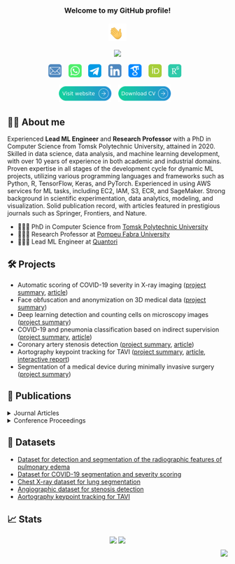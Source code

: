 <h3 align="center">
  Welcome to my GitHub profile!<br/><br/>
  <img src="media/waving_hand.gif" width="40px" height="40px">
</h3>

<!-- Typing SVG -->
<p align="center">
  <a href="https://github.com/ViacheslavDanilov"><img src="https://readme-typing-svg.herokuapp.com?font=montserrat+&size=20&duration=3500&color=2492D4&center=true&vCenter=true&width=500&lines=Skilled++Machine++Learning++Developer;Competent++in++Data++Science;PhD++in++Computer++Science;8%2B++years++of++coding++experience;Proficient++in++Medical++Imaging"></a>
</p>

<!-- Social icons section -->
<p align="center">
    <a href="mailto:viacheslav.v.danilov@gmail.com"><img width="30px" alt="Email" title="Email" src="media/email.png"/></a>
    &#8287;&#8287;
    <a href="https://wa.me/+79521825567"><img width="30px" alt="WhatsApp" title="WhatsApp" src="media/whatsapp.png"/></a>
    &#8287;&#8287;
    <a href="https://t.me/ballmaske"><img width="30px" alt="Telegram" title="Telegram" src="media/telegram.png"/></a>
    &#8287;&#8287;
    <a href="https://www.linkedin.com/in/viacheslav-danilov/"><img width="30px" alt="LinkedIn" title="LinkedIn" src="media/linkedin.png"/></a>
    &#8287;&#8287;
    <a href="https://scholar.google.com/citations?user=SJidGZkAAAAJ&hl=en"><img width="30px" alt="Google Scholar" title="Google Scholar" src="media/google_scholar.png"/></a>
    &#8287;&#8287;
    <a href="https://orcid.org/0000-0002-1413-1381"><img width="30px" alt="ORCID" title="ORCID" src="media/orcid.png"/></a>
    &#8287;&#8287;
    <a href="https://www.researchgate.net/profile/Viacheslav-Danilov-2"><img width="30px" alt="Research Gate" title="Research Gate" src="media/rg.png"/></a>
    &#8287;&#8287;
</p>

<!-- Personal website and CV -->
<p align="center">
    <a href="https://sites.google.com/view/viacheslav-danilov"><img width="120px" alt="Personal Webpage" title="Personal Webpage" src="media/website.svg"/></a>
    &#8287;&#8287;
    <a href="https://drive.google.com/uc?export=download&id=1jYs54eFCYc367ZKhWjH1Xfry4_sFI7Ir"><img width="120px" alt="PCV" title="CV" src="media/cv.svg"/></a>
    &#8287;&#8287;
</p>

## 🧑‍💻 About me

Experienced **Lead ML Engineer** and **Research Professor** with a PhD in Computer Science from Tomsk Polytechnic University, attained in 2020. Skilled in data science, data analysis, and machine learning development, with over 10 years of experience in both academic and industrial domains. Proven expertise in all stages of the development cycle for dynamic ML projects, utilizing various programming languages and frameworks such as Python, R, TensorFlow, Keras, and PyTorch. Experienced in using AWS services for ML tasks, including EC2, IAM, S3, ECR, and SageMaker. Strong background in scientific experimentation, data analytics, modeling, and visualization. Solid publication record, with articles featured in prestigious journals such as Springer, Frontiers, and Nature.

- 👨🏻‍🎓 PhD in Computer Science from [Tomsk Polytechnic University](https://tpu.ru/en/)
- 👨🏻‍🔬 Research Professor at [Pompeu Fabra University](https://www.upf.edu/en/home)
- 👨🏻‍💻 Lead ML Engineer at [Quantori](https://www.quantori.com/)

## 🛠️ Projects

- Automatic scoring of COVID-19 severity in X-ray imaging ([project summary](https://sites.google.com/view/viacheslav-danilov/projects/covid-19-scoring), [article](https://www.nature.com/articles/s41598-022-15013-z))
- Face obfuscation and anonymization on 3D medical data ([project summary](https://sites.google.com/view/viacheslav-danilov/projects/face-obfuscation))
- Deep learning detection and counting cells on microscopy images ([project summary](https://sites.google.com/view/viacheslav-danilov/projects/cell-counting))
- COVID-19 and pneumonia classification based on indirect supervision ([project summary](https://sites.google.com/view/viacheslav-danilov/projects/covid-19-classification), [article](https://www.sciencedirect.com/science/article/pii/S2352914821002975))
- Coronary artery stenosis detection ([project summary](https://sites.google.com/view/viacheslav-danilov/projects/stenosis-detection), [article](https://www.nature.com/articles/s41598-021-87174-2))
- Aortography keypoint tracking for TAVI ([project summary](https://sites.google.com/view/viacheslav-danilov/projects/keypoint-tracking), [article](https://www.frontiersin.org/articles/10.3389/fcvm.2021.697737/full), [interactive report](https://wandb.ai/viacheslav_danilov/tavr_keypoint_tracking/reports/Keypoint-tracking-and-classification--Vmlldzo3ODIyNQ))
- Segmentation of a medical device during minimally invasive surgery ([project summary](https://sites.google.com/view/viacheslav-danilov/projects/segmentation-of-medical-devices))

## 📖 Publications

<details><summary>Journal Articles</summary>

|                                                                                         Article                                                                                          |                                                           Journal                                                            | Quartile | IF  | Year |
|:----------------------------------------------------------------------------------------------------------------------------------------------------------------------------------------:|:----------------------------------------------------------------------------------------------------------------------------:|:--------:|:---:|:----:|
|                                                  Advancing Laser Ablation Assessment in Hyperspectral Imaging through Machine Learning                                                   |         [Computers in Biology and Medicine](https://www.sciencedirect.com/journal/computers-in-biology-and-medicine)         |    Q1    | 7.7 | 2024 |
| [ML-Driven Segmentation of Microvascular Features During Histological Examination of Tissue-Engineered Vascular Grafts](https://www.frontiersin.org/articles/10.3389/fbioe.2024.1411680) |    [Frontiers in Bioengineering and Biotechnology](https://www.frontiersin.org/journals/bioengineering-and-biotechnology)    |    Q1    | 5.7 | 2024 |
|                [Explainable AI to identify radiographic features of pulmonary edema](https://academic.oup.com/radadv/advance-article/doi/10.1093/radadv/umae003/7630768)                 |                                    [Radiology Advances](https://academic.oup.com/radadv)                                     |    -     |  -  | 2024 |
|          [Perfect prosthetic heart valve: generative design with machine learning, modeling, and optimization](https://www.frontiersin.org/articles/10.3389/fbioe.2023.1238130)          |    [Frontiers in Bioengineering and Biotechnology](https://www.frontiersin.org/journals/bioengineering-and-biotechnology)    |    Q1    | 5.7 | 2023 |
|                       [Use of semi-synthetic data for catheter segmentation improvement](https://www.sciencedirect.com/science/article/abs/pii/S089561112300006X)                        | [Computerized Medical Imaging and Graphics](https://www.sciencedirect.com/journal/computerized-medical-imaging-and-graphics) |    Q1    | 7.4 | 2023 |
|                         [FABRIKx: tackling the inverse kinematics problem of continuum robots with variable curvature](https://www.mdpi.com/2218-6581/11/6/128)                          |                                      [Robotics](https://www.mdpi.com/journal/robotics)                                       |    Q1    | 3.4 | 2022 |
|                  [Automatic scoring of COVID-19 severity in X-ray imaging based on a novel deep learning workflow](https://www.nature.com/articles/s41598-022-15013-z)                   |                                  [Nature Scientific Reports](https://www.nature.com/srep/)                                   |    Q1    | 5.0 | 2022 |
|                       [Indirect supervision applied to COVID-19 and pneumonia classification](https://www.sciencedirect.com/science/article/pii/S2352914821002975)                       |                [Informatics in Medicine](https://www.journals.elsevier.com/informatics-in-medicine-unlocked)                 |    Q2    | 3.5 | 2022 |
|       [Aortography keypoint tracking for transcatheter aortic valve implantation based on multi-task learning](https://www.frontiersin.org/articles/10.3389/fcvm.2021.697737/full)       |             [Frontiers in Cardiovascular Medicine](https://www.frontiersin.org/journals/cardiovascular-medicine)             |    Q1    | 5.8 | 2021 |
|                            [Real-time coronary artery stenosis detection based on modern neural networks](https://www.nature.com/articles/s41598-021-87174-2)                            |                                  [Nature Scientific Reports](https://www.nature.com/srep/)                                   |    Q1    | 5.0 | 2021 |
|                        [Analysis of deep neural networks for detection of coronary artery stenosis](https://link.springer.com/article/10.1134/S0361768821030038)                         |                         [Programming and Computer Software](https://www.springer.com/journal/11086)                          |    Q3    | 1.4 | 2021 |
|                           [Segmentation based on propagation of dynamically changing superpixels](https://link.springer.com/article/10.1134/S0361768820030044)                           |                         [Programming and Computer Software](https://www.springer.com/journal/11086)                          |    Q3    | 1.4 | 2020 |
|                           [Feature selection algorithm based on PDF/PMF area difference](https://www.sciencedirect.com/science/article/pii/S1746809419302629)                            |  [Biomedical Signal Processing and Control](https://www.sciencedirect.com/journal/biomedical-signal-processing-and-control)  |    Q1    | 5.1 | 2019 |
|               [Efficient workflow for automatic segmentation of the right heart based on 2D echocardiography](https://link.springer.com/article/10.1007/s10554-018-1314-4)               |                  [International Journal of Cardiovascular Imaging](https://www.springer.com/journal/10554)                   |    Q2    | 2.3 | 2018 |
</details>

<details><summary>Conference Proceedings</summary>

|                                                                                           Article                                                                                            |                                                                               Conference                                                                               |           City           | Year |
|:--------------------------------------------------------------------------------------------------------------------------------------------------------------------------------------------:|:----------------------------------------------------------------------------------------------------------------------------------------------------------------------:|:------------------------:|:----:|
| [Boosting segmentation accuracy of the deep learning models based on the synthetic data generation](https://www.int-arch-photogramm-remote-sens-spatial-inf-sci.net/XLIV-2-W1-2021/33/2021/) | [International Workshop on Photogrammetric and computer vision techniques for video surveillance, biometrics and biomedicine](http://technicalvision.ru/ISPRS/PSBB21/) |      Moscow, Russia      | 2021 |
|                     [Comparative study of deep learning models for automatic coronary stenosis detection in X-ray angiography](http://ceur-ws.org/Vol-2744/paper75.pdf)                      |                                     [30th International Conference on Computer Graphics and Vision](https://graphicon.itmo.ru/en/)                                     | Saint Petersburg, Russia | 2020 |
|                                [Motion planning algorithm for continuum robots bending over obstacles](https://ieeexplore.ieee.org/abstract/document/8973282)                                |                            [III International Conference on Control in Technical Systems](https://etu.ru/en/university/conferences/cts2019)                            | Saint Petersburg, Russia | 2020 |
|                         [Ray-based segmentation algorithm for medical imaging](https://www.int-arch-photogramm-remote-sens-spatial-inf-sci.net/XLII-2-W12/37/2019/)                          | [International Workshop on Photogrammetric and computer vision techniques for video surveillance, biometrics and biomedicine](http://technicalvision.ru/ISPRS/PSBB19/) |      Moscow, Russia      | 2019 |
|                                [Inverse kinematics for steerable concentric continuum robots](https://link.springer.com/chapter/10.1007/978-981-13-9267-2_8)                                 |                   [14th International Conference on Electromechanics and Robotics "Zavalishin's Readings"](https://suai.edu.ru/conference/zav-read/)                   |      Kursk, Russia       | 2019 |
|                                      [FABRIK-based inverse kinematics for multi-section continuum robots](https://ieeexplore.ieee.org/document/8624888)                                      |                                   [18th International Conference on Mechatronics](https://mechatronika.fel.cvut.cz/2018/index.html)                                    |   Brno, Czech Republic   | 2019 |
</details>

## 📁 Datasets

- [Dataset for detection and segmentation of the radiographic features of pulmonary edema](https://doi.org/10.5281/zenodo.8383776)
- [Dataset for COVID-19 segmentation and severity scoring](https://data.mendeley.com/datasets/36fjrg9s69/1)
- [Chest X-ray dataset for lung segmentation](https://data.mendeley.com/datasets/8gf9vpkhgy/1)
- [Angiographic dataset for stenosis detection](https://data.mendeley.com/datasets/ydrm75xywg/2)
- [Aortography keypoint tracking for TAVI](https://data.mendeley.com/datasets/pgynfy766g/2)

## 📈 Stats

<p align="center">
    <a href="https://github.com/ViacheslavDanilov"><img src="https://github-readme-stats.vercel.app/api?username=ViacheslavDanilov&include_all_commits=true&show_icons=true&hide_border=false" align="center" height="175" ></a>
    <a href="https://github.com/ViacheslavDanilov"><img src='https://github-readme-stats.vercel.app/api/top-langs/?username=ViacheslavDanilov&hide=jupyter%20notebook&card_width=250&layout=compact&hide_border=false' align="center" height="175" ></a>
</p>

<!-- View counter -->
<p align="right">
  <a href="https://github.com/ViacheslavDanilov"><img src="https://komarev.com/ghpvc/?username=ViacheslavDanilov&style=for-the-badge"></a>
</p>
